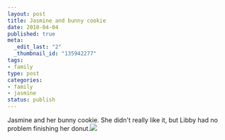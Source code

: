 ```yaml
--- 
layout: post
title: Jasmine and bunny cookie
date: 2010-04-04
published: true
meta: 
  _edit_last: "2"
  _thumbnail_id: "135942277"
tags: 
- family
type: post
categories: 
- family
- jasmine
status: publish
---
```

Jasmine and her bunny cookie. She didn't really like it, but Libby had no problem finishing her donut.[![](http://media.eick.us/2010/04/l_1536_1536_F26C5C53-F882-4C83-916D-52EB72C5389A.jpeg)](http://media.eick.us/2010/04/l_1536_1536_F26C5C53-F882-4C83-916D-52EB72C5389A.jpeg)
